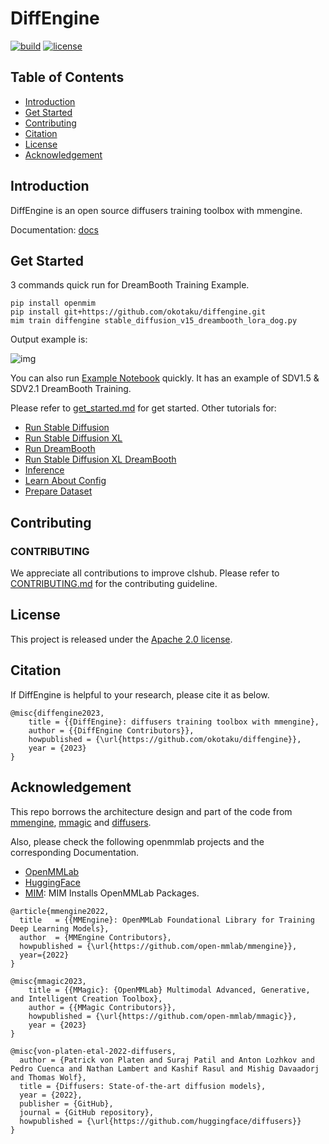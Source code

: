 # DiffEngine

[![build](https://github.com/okotaku/diffengine/actions/workflows/build.yml/badge.svg)](https://github.com/okotaku/diffengine/actions/workflows/build.yml)
[![license](https://img.shields.io/github/license/okotaku/diffengine.svg)](https://github.com/okotaku/diffengine/blob/main/LICENSE)

## Table of Contents

- [Introduction](#introduction)
- [Get Started](#get-started)
- [Contributing](#contributing)
- [Citation](#citation)
- [License](#license)
- [Acknowledgement](#acknowledgement)

## Introduction

DiffEngine is an open source diffusers training toolbox with mmengine.

Documentation: [docs](docs)

## Get Started

3 commands quick run for DreamBooth Training Example.

```
pip install openmim
pip install git+https://github.com/okotaku/diffengine.git
mim train diffengine stable_diffusion_v15_dreambooth_lora_dog.py
```

Output example is:

![img](https://github.com/okotaku/diffengine/assets/24734142/e4576779-e05f-42d0-a709-d6481eea87a9)

You can also run [Example Notebook](examples/example-dreambooth.ipynb) quickly. It has an example of SDV1.5 & SDV2.1 DreamBooth Training.

Please refer to [get_started.md](docs/source/get_started.md) for get started.
Other tutorials for:

- [Run Stable Diffusion](docs/source/run_guides/run_sd.md)
- [Run Stable Diffusion XL](docs/source/run_guides/run_sdxl.md)
- [Run DreamBooth](docs/source/run_guides/run_dreambooth.md)
- [Run Stable Diffusion XL DreamBooth](docs/source/run_guides/run_dreambooth_xl.md)
- [Inference](docs/source/run_guides/inference.md)
- [Learn About Config](docs/source/user_guides/config.md)
- [Prepare Dataset](docs/source/user_guides/dataset_prepare.md)

## Contributing

### CONTRIBUTING

We appreciate all contributions to improve clshub. Please refer to [CONTRIBUTING.md](https://github.com/open-mmlab/mmpretrain/blob/main/CONTRIBUTING.md) for the contributing guideline.

## License

This project is released under the [Apache 2.0 license](LICENSE).

## Citation

If DiffEngine is helpful to your research, please cite it as below.

```
@misc{diffengine2023,
    title = {{DiffEngine}: diffusers training toolbox with mmengine},
    author = {{DiffEngine Contributors}},
    howpublished = {\url{https://github.com/okotaku/diffengine}},
    year = {2023}
}
```

## Acknowledgement

This repo borrows the architecture design and part of the code from [mmengine](https://github.com/open-mmlab/mmengine), [mmagic](https://github.com/open-mmlab/mmagic) and [diffusers](https://github.com/huggingface/diffusers).

Also, please check the following openmmlab projects and the corresponding Documentation.

- [OpenMMLab](https://openmmlab.com/)
- [HuggingFace](https://huggingface.co/)
- [MIM](https://github.com/open-mmlab/mim): MIM Installs OpenMMLab Packages.

```
@article{mmengine2022,
  title   = {{MMEngine}: OpenMMLab Foundational Library for Training Deep Learning Models},
  author  = {MMEngine Contributors},
  howpublished = {\url{https://github.com/open-mmlab/mmengine}},
  year={2022}
}
```

```
@misc{mmagic2023,
    title = {{MMagic}: {OpenMMLab} Multimodal Advanced, Generative, and Intelligent Creation Toolbox},
    author = {{MMagic Contributors}},
    howpublished = {\url{https://github.com/open-mmlab/mmagic}},
    year = {2023}
}
```

```
@misc{von-platen-etal-2022-diffusers,
  author = {Patrick von Platen and Suraj Patil and Anton Lozhkov and Pedro Cuenca and Nathan Lambert and Kashif Rasul and Mishig Davaadorj and Thomas Wolf},
  title = {Diffusers: State-of-the-art diffusion models},
  year = {2022},
  publisher = {GitHub},
  journal = {GitHub repository},
  howpublished = {\url{https://github.com/huggingface/diffusers}}
}
```
